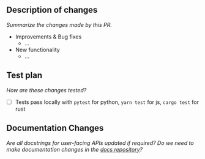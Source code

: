 ## Description of changes

*Summarize the changes made by this PR.*
 - Improvements & Bug fixes
	 - ...
 - New functionality
	 - ...

## Test plan
*How are these changes tested?*

- [ ] Tests pass locally with `pytest` for python, `yarn test` for js, `cargo test` for rust

## Documentation Changes
*Are all docstrings for user-facing APIs updated if required? Do we need to make documentation changes in the [docs repository](https://github.com/chroma-core/docs)?*
